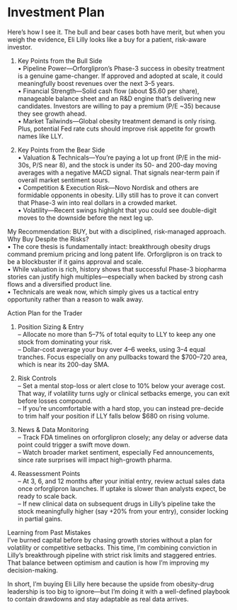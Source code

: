 # Investment Plan

Here’s how I see it. The bull and bear cases both have merit, but when you weigh the evidence, Eli Lilly looks like a buy for a patient, risk-aware investor.

1) Key Points from the Bull Side  
• Pipeline Power—Orforglipron’s Phase-3 success in obesity treatment is a genuine game-changer. If approved and adopted at scale, it could meaningfully boost revenues over the next 3–5 years.  
• Financial Strength—Solid cash flow (about $5.60 per share), manageable balance sheet and an R&D engine that’s delivering new candidates. Investors are willing to pay a premium (P/E ~35) because they see growth ahead.  
• Market Tailwinds—Global obesity treatment demand is only rising. Plus, potential Fed rate cuts should improve risk appetite for growth names like LLY.  

2) Key Points from the Bear Side  
• Valuation & Technicals—You’re paying a lot up front (P/E in the mid-30s, P/S near 8), and the stock is under its 50- and 200-day moving averages with a negative MACD signal. That signals near-term pain if overall market sentiment sours.  
• Competition & Execution Risk—Novo Nordisk and others are formidable opponents in obesity. Lilly still has to prove it can convert that Phase-3 win into real dollars in a crowded market.  
• Volatility—Recent swings highlight that you could see double-digit moves to the downside before the next leg up.  

My Recommendation: BUY, but with a disciplined, risk-managed approach.  
Why Buy Despite the Risks?  
• The core thesis is fundamentally intact: breakthrough obesity drugs command premium pricing and long patent life. Orforglipron is on track to be a blockbuster if it gains approval and scale.  
• While valuation is rich, history shows that successful Phase-3 biopharma stories can justify high multiples—especially when backed by strong cash flows and a diversified product line.  
• Technicals are weak now, which simply gives us a tactical entry opportunity rather than a reason to walk away.  

Action Plan for the Trader  
1. Position Sizing & Entry  
   – Allocate no more than 5–7% of total equity to LLY to keep any one stock from dominating your risk.  
   – Dollar-cost average your buy over 4–6 weeks, using 3–4 equal tranches. Focus especially on any pullbacks toward the $700–720 area, which is near its 200-day SMA.  

2. Risk Controls  
   – Set a mental stop-loss or alert close to 10% below your average cost. That way, if volatility turns ugly or clinical setbacks emerge, you can exit before losses compound.  
   – If you’re uncomfortable with a hard stop, you can instead pre-decide to trim half your position if LLY falls below $680 on rising volume.  

3. News & Data Monitoring  
   – Track FDA timelines on orforglipron closely; any delay or adverse data point could trigger a swift move down.  
   – Watch broader market sentiment, especially Fed announcements, since rate surprises will impact high-growth pharma.  

4. Reassessment Points  
   – At 3, 6, and 12 months after your initial entry, review actual sales data once orforglipron launches. If uptake is slower than analysts expect, be ready to scale back.  
   – If new clinical data on subsequent drugs in Lilly’s pipeline take the stock meaningfully higher (say +20% from your entry), consider locking in partial gains.  

Learning from Past Mistakes  
I’ve burned capital before by chasing growth stories without a plan for volatility or competitive setbacks. This time, I’m combining conviction in Lilly’s breakthrough pipeline with strict risk limits and staggered entries. That balance between optimism and caution is how I’m improving my decision-making.  

In short, I’m buying Eli Lilly here because the upside from obesity-drug leadership is too big to ignore—but I’m doing it with a well-defined playbook to contain drawdowns and stay adaptable as real data arrives.
